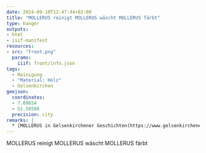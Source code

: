```yaml
---
date: 2024-09-10T12:47:44+02:00
title: "MOLLERUS reinigt MOLLERUS wäscht MOLLERUS färbt"
type: hanger
outputs:
- html
- iiif-manifest
resources:
- src: "front.png"
  params:
    iiif: front/info.json
tags:
  - Reinigung
  - "Material: Holz"
  - Gelsenkirchen
geojson:
  coordinates:
  - 7.09654
  - 51.50508
  precision: city
remarks: |
  * [MOLLERUS in Gelsenkirchener Geschichten(https://www.gelsenkirchener-geschichten.de/forum/viewtopic.php?t=1691)
---
```

MOLLERUS reinigt MOLLERUS wäscht MOLLERUS färbt
